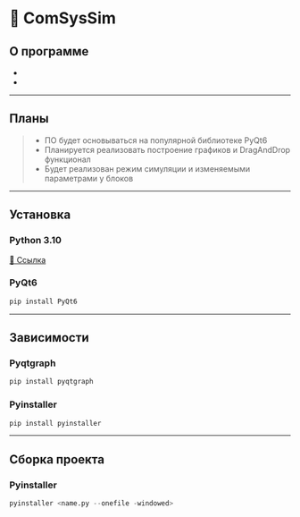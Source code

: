 # 📡 ComSysSim

## О программе
+ 

+
---

## Планы
> + ПО будет основываться на популярной библиотеке PyQt6
> + Планируется реализовать построение графиков и DragAndDrop функционал
> + Будет реализован режим симуляции и изменяемыми параметрами у блоков

---
## Установка
### Python 3.10

[🔗 Ссылка](https://www.python.org/downloads/release/python-3106/ " ")

### PyQt6

```python
pip install PyQt6
```




---
## Зависимости
### Pyqtgraph

```python
pip install pyqtgraph
```

### Pyinstaller

```python
pip install pyinstaller
```





---
## Сборка проекта
### Pyinstaller

```python
pyinstaller <name.py --onefile -windowed>
```

